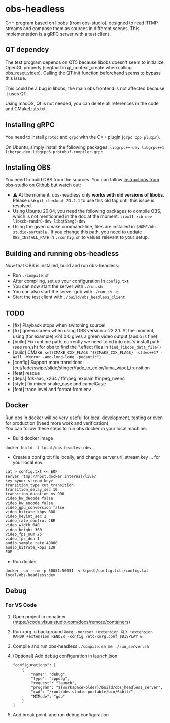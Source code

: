 # obs-headless
C++ program based on libobs (from obs-studio), designed to read RTMP streams and compose them as sources in different scenes.
This implementation is a gRPC server with a test client .

## QT dependcy
The test program depends on QT5 because libobs doesn't seem to initialize OpenGL properly (segfault in gl_context_create when calling obs_reset_video).
Calling the QT init function beforehand seems to bypass this issue.

This could be a bug in libobs, the main obs frontend is not affected because it uses QT.

Using macOS, Qt is not needed, you can delete all references in the code and CMakeLists.txt.

## Installing gRPC

You need to install `protoc` and `grpc` with the C++ plugin (`grpc_cpp_plugin`).

On Ubuntu, simply install the following packages: `libgrpc++-dev libgrpc++1 libgrpc-dev libgrpc6 protobuf-compiler-grpc 
`

## Installing OBS

You need to build OBS from the sources.
 You can follow [instructions from obs-studio on Github](https://github.com/obsproject/obs-studio/wiki/Install-Instructions#linux-portable-mode-all-distros) but watch out:

 - ⚠️ At the moment, obs-headless only **works with old versions of libobs**. Please use `git checkout 23.2.1` to use this old tag until this issue is resolved.
 - Using Ubuntu 20.04, you need the following packages to compile OBS, which is not mentionned in the doc at the moment: `libx11-xcb-dev libxcb-randr0-dev libqt5svg5-dev`
 - Using the given cmake command-line, files are installed in `$HOME/obs-studio-portable` . If you change this path, you need to update `OBS_INSTALL_PATH` in `./config.sh` to values relevant to your setup.

## Building and running obs-headless
Now that OBS is installed, build and run obs-headless:
 - Run `./compile.sh`
 - After compiling, set up your configuration in `config.txt`
 - You can now start the server with `./run.sh`
 - You can also start the server gdb with `./run.sh -g`
 - Start the test client with `./build/obs_headless_client`

## TODO

- [fix] Playback stops when switching source!
- [fix] green screen when using OBS version > 23.2.1. At the moment, using (for example) v24.0.0 gives a green video output (audio is fine)
- [build] Fix runtime path; currently we need to cd into obs's install path (see run.sh) for obs to find the *.effect files in `find_libobs_data_file()`
- [build] CMake: `set(CMAKE_CXX_FLAGS "${CMAKE_CXX_FLAGS} -std=c++17 -Wall -Werror -Wno-long-long -pedantic")`
- [config] Support more transitions: [cut/fade/swipe/slide/stinger/fade_to_color/luma_wipe]_transition
- [feat] rescue
- [deps] fdk-aac, x264 / ffmpeg. explain ffmpeg_nvenc
- [style] fix mixed snake_case and camelCase
- [feat] trace level and format from env

## Docker
Run obs in docker will be very useful for local development, testing or even for production (Need more work and verification).  
You can follow these steps to run obs docker in your local machine:

- Build docker image 
```$shell
docker build -t local/obs-headless:dev .
```
- Create a config.txt file locally, and change server url, stream key ... for your local env.
```$shell
cat > config.txt << EOF
server rtmp://host.docker.internal/live/
key <your stream key>
transition_type cut_transition
transition_delay_sec 10
transition_duration_ms 990
video_hw_decode false
video_hw_encode false
video_gpu_conversion false
video_bitrate_kbps 800
video_keyint_sec 2
video_rate_control CBR
video_width 640
video_height 360
video_fps_num 25
video_fps_den 1
audio_sample_rate 48000
audio_bitrate_kbps 128
EOF
```
- Run docker
```$shell
docker run --rm -p 50051:50051 -v $(pwd)/config.txt:/config.txt local/obs-headless:dev
```
## Debug
### For VS Code
1. Open project in conatiner (https://code.visualstudio.com/docs/remote/containers)

2. Run xorg in background `Xorg -noreset +extension GLX +extension RANDR +extension RENDER -config /etc/xorg.conf $DISPLAY &`

3. Compile and run obs-headless `./compile.sh && ./run_server.sh`

4. (Optional) Add debug configuration in launch.json
    ```
    "configurations": [
        {
            "name": "debug",
            "type": "cppdbg",
            "request": "launch",
            "program": "${workspaceFolder}/build/obs_headless_server",
            "cwd": "/root/obs-studio-portable/bin/64bit/",
            "MIMode": "gdb"
        }
    ]
    ```

5. Add break point, and run debug configuration


